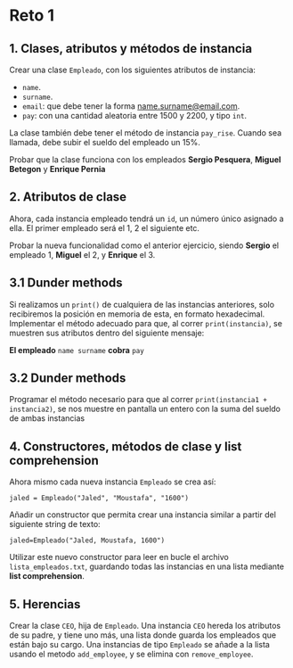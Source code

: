 # Reto 1

## 1. Clases, atributos y métodos de instancia
Crear una clase `Empleado`, con los siguientes atributos de instancia:
* `name`.
* `surname`.
* `email`: que debe tener la forma name.surname@email.com.
* `pay`: con una cantidad aleatoria entre 1500 y 2200, y tipo `int`.

La clase también debe tener el método de instancia `pay_rise`. Cuando sea llamada, debe subir el sueldo del empleado un 15%.

Probar que la clase funciona con los empleados **Sergio Pesquera**, **Miguel Betegon** y **Enrique Pernia**

## 2. Atributos de clase
Ahora, cada instancia empleado tendrá un `id`, un número único asignado a ella. El primer empleado será el 1, 2 el siguiente etc.

Probar la nueva funcionalidad como el anterior ejercicio, siendo **Sergio** el empleado 1, **Miguel** el 2, y **Enrique** el 3.

## 3.1 Dunder methods
Si realizamos un `print()` de cualquiera de las instancias anteriores, solo recibiremos la posición en memoria de esta, en formato hexadecimal. Implementar el método adecuado para que, al correr `print(instancia)`, se muestren sus atributos dentro del siguiente mensaje:

**El empleado** `name surname` **cobra** `pay`

## 3.2 Dunder methods
Programar el método necesario para que al correr `print(instancia1 + instancia2)`, se nos muestre en pantalla un entero con la suma del sueldo de ambas instancias

## 4. Constructores, métodos de clase y list comprehension
Ahora mismo cada nueva instancia `Empleado` se crea así:
```
jaled = Empleado("Jaled", "Moustafa", "1600")
```
Añadir un constructor que permita crear una instancia similar a partir del siguiente string de texto:
```
jaled=Empleado("Jaled, Moustafa, 1600")
```
Utilizar este nuevo constructor para leer en bucle el archivo `lista_empleados.txt`, guardando todas las instancias en una lista mediante **list comprehension**.

## 5. Herencias
Crear la clase `CEO`, hija de `Empleado`. Una instancia `CEO` hereda los atributos de su padre, y tiene uno más, una lista  donde guarda los empleados que están bajo su cargo. Una instancias de tipo `Empleado` se añade a la lista usando el metodo `add_employee`, y se elimina con `remove_employee`.
